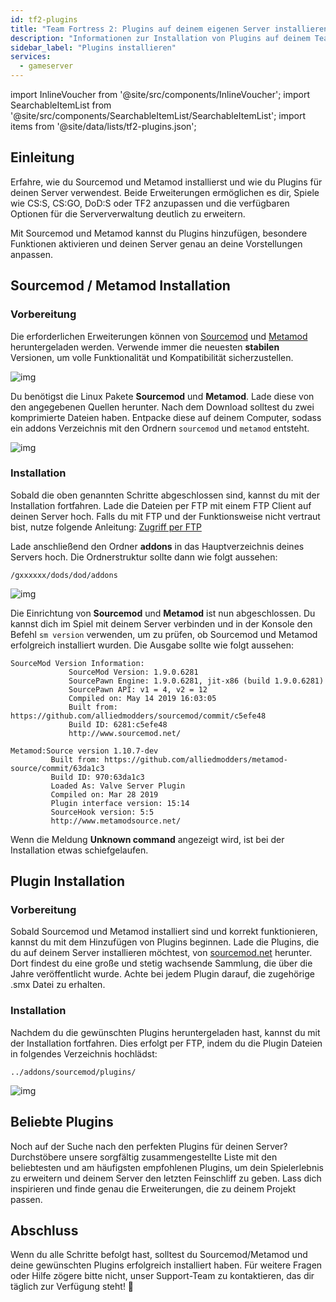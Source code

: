 ```yaml
---
id: tf2-plugins
title: "Team Fortress 2: Plugins auf deinem eigenen Server installieren"
description: "Informationen zur Installation von Plugins auf deinem Team Fortress 2 Server von ZAP-Hosting ZAP-Hosting.com Dokumentation"
sidebar_label: "Plugins installieren"
services:
  - gameserver
---
```


import InlineVoucher from '@site/src/components/InlineVoucher';
import SearchableItemList from '@site/src/components/SearchableItemList/SearchableItemList';
import items from '@site/data/lists/tf2-plugins.json';

## Einleitung

Erfahre, wie du Sourcemod und Metamod installierst und wie du Plugins für deinen Server verwendest. Beide Erweiterungen ermöglichen es dir, Spiele wie CS:S, CS:GO, DoD:S oder TF2 anzupassen und die verfügbaren Optionen für die Serververwaltung deutlich zu erweitern. 

Mit Sourcemod und Metamod kannst du Plugins hinzufügen, besondere Funktionen aktivieren und deinen Server genau an deine Vorstellungen anpassen.

<InlineVoucher />



## Sourcemod / Metamod Installation

### Vorbereitung

Die erforderlichen Erweiterungen können von [Sourcemod](sourcemod.net) und [Metamod](https://www.sourcemm.net/downloads.php?branch=stable) heruntergeladen werden. Verwende immer die neuesten **stabilen** Versionen, um volle Funktionalität und Kompatibilität sicherzustellen.

![img](https://screensaver01.zap-hosting.com/index.php/s/STp7pRgjYS4c4yg/preview)

Du benötigst die Linux Pakete **Sourcemod** und **Metamod**. Lade diese von den angegebenen Quellen herunter. Nach dem Download solltest du zwei komprimierte Dateien haben. Entpacke diese auf deinem Computer, sodass ein addons Verzeichnis mit den Ordnern `sourcemod` und `metamod` entsteht.

![img](https://screensaver01.zap-hosting.com/index.php/s/WbxyRK8FM7GKxqt/preview)

### Installation

Sobald die oben genannten Schritte abgeschlossen sind, kannst du mit der Installation fortfahren. Lade die Dateien per FTP mit einem FTP Client auf deinen Server hoch. Falls du mit FTP und der Funktionsweise nicht vertraut bist, nutze folgende Anleitung: [Zugriff per FTP](gameserver-ftpaccess.md)

Lade anschließend den Ordner **addons** in das Hauptverzeichnis deines Servers hoch. Die Ordnerstruktur sollte dann wie folgt aussehen:

```
/gxxxxxx/dods/dod/addons
```

![img](https://screensaver01.zap-hosting.com/index.php/s/JzWxPT3yP4zAsHz/preview)

Die Einrichtung von **Sourcemod** und **Metamod** ist nun abgeschlossen. Du kannst dich im Spiel mit deinem Server verbinden und in der Konsole den Befehl ``sm version`` verwenden, um zu prüfen, ob Sourcemod und Metamod erfolgreich installiert wurden. Die Ausgabe sollte wie folgt aussehen:

```
SourceMod Version Information:
             SourceMod Version: 1.9.0.6281
             SourcePawn Engine: 1.9.0.6281, jit-x86 (build 1.9.0.6281)
             SourcePawn API: v1 = 4, v2 = 12
             Compiled on: May 14 2019 16:03:05
             Built from: https://github.com/alliedmodders/sourcemod/commit/c5efe48
             Build ID: 6281:c5efe48
             http://www.sourcemod.net/
```
```             
Metamod:Source version 1.10.7-dev
         Built from: https://github.com/alliedmodders/metamod-source/commit/63da1c3
         Build ID: 970:63da1c3
         Loaded As: Valve Server Plugin
         Compiled on: Mar 28 2019
         Plugin interface version: 15:14
         SourceHook version: 5:5
         http://www.metamodsource.net/
```

Wenn die Meldung **Unknown command** angezeigt wird, ist bei der Installation etwas schiefgelaufen. 



## Plugin Installation

### Vorbereitung

Sobald Sourcemod und Metamod installiert sind und korrekt funktionieren, kannst du mit dem Hinzufügen von Plugins beginnen. Lade die Plugins, die du auf deinem Server installieren möchtest, von [sourcemod.net](sourcemod.net) herunter. Dort findest du eine große und stetig wachsende Sammlung, die über die Jahre veröffentlicht wurde. Achte bei jedem Plugin darauf, die zugehörige .smx Datei zu erhalten.

### Installation

Nachdem du die gewünschten Plugins heruntergeladen hast, kannst du mit der Installation fortfahren. Dies erfolgt per FTP, indem du die Plugin Dateien in folgendes Verzeichnis hochlädst:

```
../addons/sourcemod/plugins/
```


![img](https://screensaver01.zap-hosting.com/index.php/s/A6E4cQCwQnoqTKc/preview)


## Beliebte Plugins

Noch auf der Suche nach den perfekten Plugins für deinen Server? Durchstöbere unsere sorgfältig zusammengestellte Liste mit den beliebtesten und am häufigsten empfohlenen Plugins, um dein Spielerlebnis zu erweitern und deinem Server den letzten Feinschliff zu geben. Lass dich inspirieren und finde genau die Erweiterungen, die zu deinem Projekt passen.

<SearchableItemList items={items} />

## Abschluss

Wenn du alle Schritte befolgt hast, solltest du Sourcemod/Metamod und deine gewünschten Plugins erfolgreich installiert haben. Für weitere Fragen oder Hilfe zögere bitte nicht, unser Support-Team zu kontaktieren, das dir täglich zur Verfügung steht! 🙂
